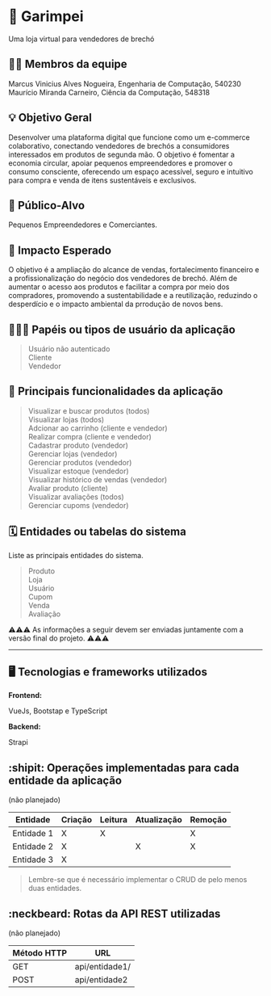 # :checkered_flag: Garimpei

Uma loja virtual para vendedores de brechó

## :technologist: Membros da equipe

Marcus Vinicius Alves Nogueira, Engenharia de Computação, 540230 </br>
Maurício Miranda Carneiro, Ciência da Computação, 548318 </br>

## :bulb: Objetivo Geral
Desenvolver uma plataforma digital que funcione como um e-commerce colaborativo, conectando vendedores de brechós a consumidores interessados em produtos de segunda mão. O objetivo é fomentar a economia circular, apoiar pequenos empreendedores e promover o consumo consciente, oferecendo um espaço acessível, seguro e intuitivo para compra e venda de itens sustentáveis e exclusivos.

## :eyes: Público-Alvo
Pequenos Empreendedores e Comerciantes.

## :star2: Impacto Esperado
O objetivo é a ampliação do alcance de vendas, fortalecimento financeiro e a profissionalização do negócio dos vendedores de brechó. Além de aumentar o acesso aos produtos e facilitar a compra por meio dos compradores, promovendo a sustentabilidade e a reutilização, reduzindo o desperdício e o impacto ambiental da prrodução de novos bens.

## :people_holding_hands: Papéis ou tipos de usuário da aplicação

> Usuário não autenticado </br>
> Cliente </br>
> Vendedor </br>

## :triangular_flag_on_post:	 Principais funcionalidades da aplicação

> Visualizar e buscar produtos (todos) </br>
> Visualizar lojas (todos) </br>
> Adcionar ao carrinho (cliente e vendedor) </br>
> Realizar compra (cliente e vendedor) </br>
> Cadastrar produto (vendedor) </br>
> Gerenciar lojas (vendedor) </br>
> Gerenciar produtos (vendedor) </br>
> Visualizar estoque (vendedor) </br>
> Visualizar histórico de vendas (vendedor) </br>
> Avaliar produto (cliente) </br>
> Visualizar avaliações (todos) </br>
> Gerenciar cupoms (vendedor) </br>

## :spiral_calendar: Entidades ou tabelas do sistema

Liste as principais entidades do sistema.

> Produto </br>
> Loja </br>
> Usuário </br>
> Cupom </br>
> Venda </br>
> Avaliação </br>

:warning::warning::warning: As informações a seguir devem ser enviadas juntamente com a versão final do projeto. :warning::warning::warning:


----

## :desktop_computer: Tecnologias e frameworks utilizados

**Frontend:**

VueJs, Bootstap e TypeScript

**Backend:**

Strapi

## :shipit: Operações implementadas para cada entidade da aplicação

(não planejado)

| Entidade| Criação | Leitura | Atualização | Remoção |
| --- | --- | --- | --- | --- |
| Entidade 1 | X |  X  |  | X |
| Entidade 2 | X |    |  X | X |
| Entidade 3 | X |    |  |  |

> Lembre-se que é necessário implementar o CRUD de pelo menos duas entidades.

## :neckbeard: Rotas da API REST utilizadas

(não planejado)

| Método HTTP | URL |
| --- | --- |
| GET | api/entidade1/|
| POST | api/entidade2 |
